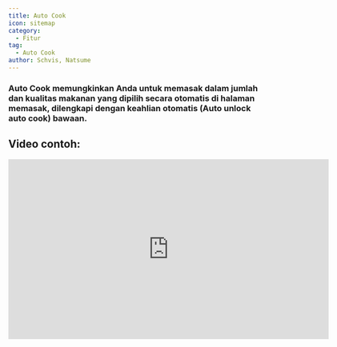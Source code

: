```yaml
---
title: Auto Cook
icon: sitemap
category:
  - Fitur
tag:
  - Auto Cook
author: Schvis, Natsume
---
```


### Auto Cook memungkinkan Anda untuk memasak dalam jumlah dan kualitas makanan yang dipilih secara otomatis di halaman memasak, dilengkapi dengan keahlian otomatis (Auto unlock auto cook) bawaan.

## Video contoh:

<iframe width="640" height="360" src="https://www.youtube.com/embed/T_X13AXiAiY?list=PL5eI1Tb64p56g27qfYk7VuFTz4FK6YrKa" title="Korepi - Auto Cook" frameborder="0" allow="accelerometer; autoplay; clipboard-write; encrypted-media; gyroscope; picture-in-picture; web-share" allowfullscreen></iframe>